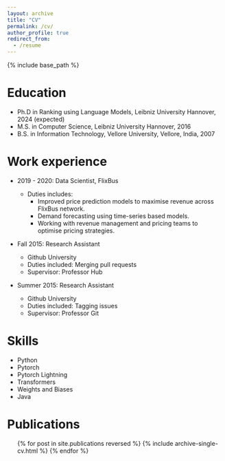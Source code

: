 ```yaml
---
layout: archive
title: "CV"
permalink: /cv/
author_profile: true
redirect_from:
  - /resume
---
```


{% include base_path %}

Education
======
* Ph.D in Ranking using Language Models, Leibniz University Hannover, 2024 (expected)
* M.S. in Computer Science, Leibniz University Hannover, 2016
* B.S. in Information Technology, Vellore University, Vellore, India, 2007

Work experience
======
* 2019 - 2020: Data Scientist, FlixBus
  * Duties includes:
    - Improved price prediction models to maximise revenue across FlixBus network.
    - Demand forecasting using time-series based models.
    - Working with revenue management and pricing teams to optimise pricing strategies.

* Fall 2015: Research Assistant
  * Github University
  * Duties included: Merging pull requests
  * Supervisor: Professor Hub

* Summer 2015: Research Assistant
  * Github University
  * Duties included: Tagging issues
  * Supervisor: Professor Git
  
Skills
======
* Python
* Pytorch
* Pytorch Lightning
* Transformers
* Weights and Biases
* Java

Publications
======
  <ul>{% for post in site.publications reversed %}
    {% include archive-single-cv.html %}
  {% endfor %}</ul>
  

